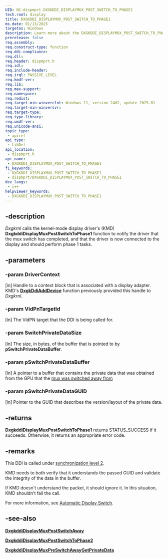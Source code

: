 ```yaml
---
UID: NC:dispmprt.DXGKDDI_DISPLAYMUX_POST_SWITCH_TO_PHASE1
tech.root: display
title: DXGKDDI_DISPLAYMUX_POST_SWITCH_TO_PHASE1
ms.date: 01/13/2025
targetos: Windows
description: Learn more about the DXGKDDI_DISPLAYMUX_POST_SWITCH_TO_PHASE1 function.
prerelease: false
req.assembly: 
req.construct-type: function
req.ddi-compliance: 
req.dll: 
req.header: dispmprt.h
req.idl: 
req.include-header: 
req.irql: PASSIVE_LEVEL
req.kmdf-ver: 
req.lib: 
req.max-support: 
req.namespace: 
req.redist: 
req.target-min-winverclnt: Windows 11, version 24H2, update 2025.01
req.target-min-winversvr: 
req.target-type: 
req.type-library: 
req.umdf-ver: 
req.unicode-ansi: 
topic_type:
 - apiref
api_type:
 - LibDef
api_location:
 - dispmprt.h
api_name:
 - DXGKDDI_DISPLAYMUX_POST_SWITCH_TO_PHASE1
f1_keywords:
 - DXGKDDI_DISPLAYMUX_POST_SWITCH_TO_PHASE1
 - dispmprt/DXGKDDI_DISPLAYMUX_POST_SWITCH_TO_PHASE1
dev_langs:
 - c++
helpviewer_keywords:
 - DXGKDDI_DISPLAYMUX_POST_SWITCH_TO_PHASE1
---
```


## -description

*Dxgkrnl* calls the kernel-mode display driver's (KMD) **DxgkddiDisplayMuxPostSwitchToPhase1** function to notify the driver that the mux switch has completed, and that the driver is now connected to the display and should perform phase 1 tasks.

## -parameters

### -param DriverContext

[in] Handle to a context block that is associated with a display adapter. KMD's [**DxgkDdiAddDevice**](nc-dispmprt-dxgkddi_add_device.md) function previously provided this handle to *Dxgkrnl*.

### -param VidPnTargetId

[in] The VidPN target that the DDI is being called for.

### -param SwitchPrivateDataSize

[in] The size, in bytes, of the buffer that is pointed to by **pSwitchPrivateDataBuffer**.

### -param pSwitchPrivateDataBuffer

[in] A pointer to a buffer that contains the private data that was obtained from the GPU that the [mux was switched away from](nc-dispmprt-dxgkddi_displaymux_pre_switch_away_get_private_data.md)

### -param pSwitchPrivateDataGUID

[in] Pointer to the GUID that describes the version/layout of the private data.

## -returns

**DxgkddiDisplayMuxPostSwitchToPhase1** returns STATUS_SUCCESS if it succeeds. Otherwise, it returns an appropriate error code.

## -remarks

This DDI is called under [synchronization level 2](/windows-hardware/drivers/display/threading-and-synchronization-second-level).

KMD needs to both verify that it understands the passed GUID and validate the integrity of the data in the buffer.

If KMD doesn't understand the packet, it should ignore it. In this situation, KMD shouldn't fail the call.

For more information, see [Automatic Display Switch](/windows-hardware/drivers/display/automatic-display-switch).

## -see-also

[**DxgkddiDisplayMuxPostSwitchAway**](nc-dispmprt-dxgkddi_displaymux_post_switch_away.md)

[**DxgkddiDisplayMuxPostSwitchToPhase2**](nc-dispmprt-dxgkddi_displaymux_post_switch_to_phase2.md)

[**DxgkddiDisplayMuxPreSwitchAwayGetPrivateData**](nc-dispmprt-dxgkddi_displaymux_pre_switch_away_get_private_data.md)
